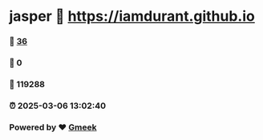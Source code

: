 # jasper :link: https://iamdurant.github.io 
### :page_facing_up: [36](https://iamdurant.github.io/tag.html) 
### :speech_balloon: 0 
### :hibiscus: 119288 
### :alarm_clock: 2025-03-06 13:02:40 
### Powered by :heart: [Gmeek](https://github.com/Meekdai/Gmeek)
